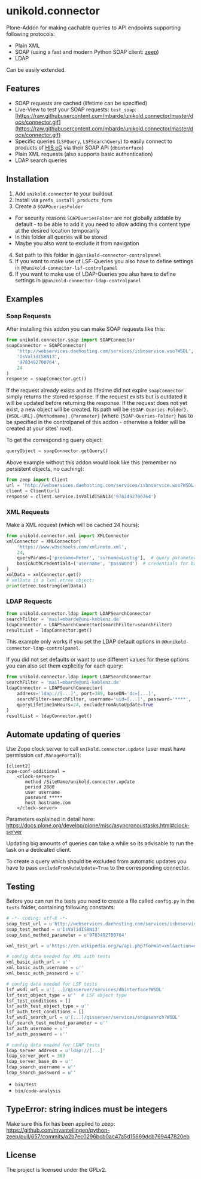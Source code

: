 

unikold.connector
=================

Plone-Addon for making cachable queries to API endpoints supporting following protocols:

- Plain XML
- SOAP (using a fast and modern Python SOAP client: [zeep](https://pypi.org/project/zeep/))
- LDAP

Can be easily extended.


Features
--------

- SOAP requests are cached (lifetime can be specified)
- Live-View to test your SOAP requests: `test_soap`: [https://raw.githubusercontent.com/mbarde/unikold.connector/master/docs/connector.gif](https://raw.githubusercontent.com/mbarde/unikold.connector/master/docs/connector.gif)
- Specific queries (`LSFQuery`, `LSFSearchQuery`) to easily connect to products of [HIS eG](https://www.his.de) via their SOAP API (`dbinterface`)
- Plain XML requests (also supports basic authentication)
- LDAP search queries

Installation
--------
1. Add `unikold.connector` to your buildout
2. Install via `prefs_install_products_form`
3. Create a `SOAPQueriesFolder`
* For security reasons `SOAPQueriesFolder` are not globally addable by default - to be able to add it you need to allow adding this content type at the desired location temporarily
* In this folder all queries will be stored
* Maybe you also want to exclude it from navigation
4. Set path to this folder in `@@unikold-connector-controlpanel`
5. If you want to make use of LSF-Queries you also have to define settings in `@@unikold-connector-lsf-controlpanel`
6. If you want to make use of LDAP-Queries you also have to define settings in `@@unikold-connector-ldap-controlpanel`


Examples
--------

### Soap Requests

After installing this addon you can make SOAP requests like this:

```python
from unikold.connector.soap import SOAPConnector
soapConnector = SOAPConnector(
    'http://webservices.daehosting.com/services/isbnservice.wso?WSDL',  # URL to WSDL file
    'IsValidISBN13',                                                    # name of the method
    '9783492700764',                                                    # method parameter
    24                                                                  # lifetime of this request in hours
)
response = soapConnector.get()
```

If the request already exists and its lifetime did not expire `soapConnector` simply returns the stored response.
If the request exists but is outdated it will be updated before returning the response.
If the request does not yet exist, a new object will be created. Its path will be `{SOAP-Queries-Folder}.{WSDL-URL}.{Methodname}.{Parameter}` (where `{SOAP-Queries-Folder}` has to be specified in the controlpanel of this addon - otherwise a folder will be created at your sites' root).

To get the corresponding query object:

```python
queryObject = soapConnector.getQuery()
```

Above example without this addon would look like this (remember no persistent objects, no caching):

```python
from zeep import Client
url = 'http://webservices.daehosting.com/services/isbnservice.wso?WSDL'
client = Client(url)
response = client.service.IsValidISBN13('9783492700764')
```

### XML Requests

Make a XML request (which will be cached 24 hours):

```python
from unikold.connector.xml import XMLConnector
xmlConnector = XMLConnector(
    'https://www.w3schools.com/xml/note.xml',
    24,
    queryParams=['prename=Peter', 'surname=Lustig'],  # query parameters (optional)
    basicAuthCredentials=('username', 'password')  # credentials for basic authentication (optional)
)
xmlData = xmlConnector.get()
# xmlData is a lxml.etree object:
print(etree.tostring(xmlData))
```

### LDAP Requests

```python
from unikold.connector.ldap import LDAPSearchConnector
searchFilter = 'mail=mbarde@uni-koblenz.de'
ldapConnector = LDAPSearchConnector(searchFilter=searchFilter)
resultList = ldapConnector.get()
```

This example only works if you set the LDAP default options in `@@unikold-connector-ldap-controlpanel`.

If you did not set defaults or want to use different values for these options you can also set them explicitly for each query:

```python
from unikold.connector.ldap import LDAPSearchConnector
searchFilter = 'mail=mbarde@uni-koblenz.de'
ldapConnector = LDAPSearchConnector(
    address='ldap://[...]', port=389, baseDN='dc=[...]',
    searchFilter=searchFilter, username='uid=[...]', password='****',
    queryLifetimeInHours=24, excludeFromAutoUpdate=True
)
resultList = ldapConnector.get()
```

Automate updating of queries
--------

Use Zope clock server to call `unikold.connector.update` (user must have permission `cmf.ManagePortal`):

```
[client2]
zope-conf-additional =
    <clock-server>
       method /SiteName/unikold.connector.update
       period 2880
       user username
       password *****
       host hostname.com
    </clock-server>
```

Parameters explained in detail here: https://docs.plone.org/develop/plone/misc/asyncronoustasks.html#clock-server

Updating big amounts of queries can take a while so its advisable to run the task on a dedicated client.

To create a query which should be excluded from automatic updates you have to pass `excludeFromAutoUpdate=True` to the corresponding connector.


Testing
------------

Before you can run the tests you need to create a file called `config.py` in the `tests` folder,
containing following constants:

```python
# -*- coding: utf-8 -*-
soap_test_url = u'http://webservices.daehosting.com/services/isbnservice.wso?WSDL'
soap_test_method = u'IsValidISBN13'
soap_test_method_parameter = u'9783492700764'

xml_test_url = u'https://en.wikipedia.org/w/api.php?format=xml&action=query&prop=extracts&exintro&explaintext&redirects=1&titles=Rick_and_Morty'

# config data needed for XML auth tests
xml_basic_auth_url = u''
xml_basic_auth_username = u''
xml_basic_auth_password = u''

# config data needed for LSF tests
lsf_wsdl_url = u'[...]/qisserver/services/dbinterface?WSDL'
lsf_test_object_type = u''  # LSF object type
lsf_test_conditions = []
lsf_auth_test_object_type = u''
lsf_auth_test_conditions = []
lsf_wsdl_search_url = u'[...]/qisserver/services/soapsearch?WSDL'
lsf_search_test_method_parameter = u''
lsf_auth_username = u''
lsf_auth_password = u''

# config data needed for LDAP tests
ldap_server_address = u'ldap://[...]'
ldap_server_port = 389
ldap_server_base_dn = u''
ldap_search_username = u''
ldap_search_password = u''

```

* `bin/test`
* `bin/code-analysis`

TypeError: string indices must be integers
------------

Make sure this fix has been applied to zeep: https://github.com/mvantellingen/python-zeep/pull/657/commits/a2b7ec0296bcb0ac47a5d15669dcb769447820eb


License
-------

The project is licensed under the GPLv2.
